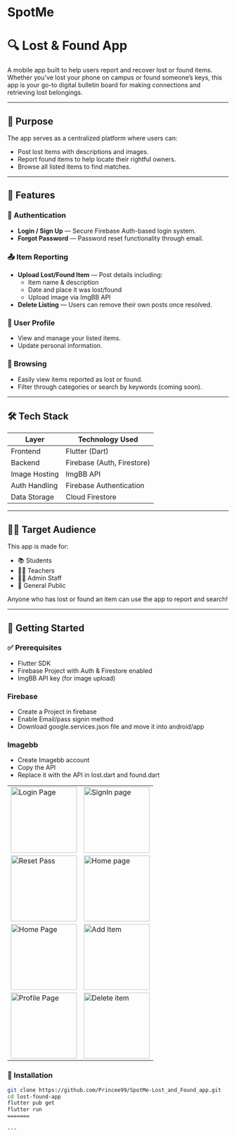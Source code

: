 # SpotMe

# 🔍 Lost & Found App

A mobile app built to help users report and recover lost or found items. Whether you've lost your phone on campus or found someone’s keys, this app is your go-to digital bulletin board for making connections and retrieving lost belongings.

---

## 🎯 Purpose

The app serves as a centralized platform where users can:
- Post lost items with descriptions and images.
- Report found items to help locate their rightful owners.
- Browse all listed items to find matches.

---

## 🚀 Features

### 🔐 Authentication
- **Login / Sign Up** — Secure Firebase Auth-based login system.
- **Forgot Password** — Password reset functionality through email.

### 📤 Item Reporting
- **Upload Lost/Found Item** — Post details including:
  - Item name & description
  - Date and place it was lost/found
  - Upload image via ImgBB API
- **Delete Listing** — Users can remove their own posts once resolved.

### 👤 User Profile
- View and manage your listed items.
- Update personal information.

### 🔎 Browsing
- Easily view items reported as lost or found.
- Filter through categories or search by keywords (coming soon).

---

## 🛠 Tech Stack

| Layer         | Technology Used            |
|---------------|-----------------------------|
| Frontend      | Flutter (Dart)              |
| Backend       | Firebase (Auth, Firestore)  |
| Image Hosting | ImgBB API                   |
| Auth Handling | Firebase Authentication     |
| Data Storage  | Cloud Firestore             |

---

## 🧑‍💻 Target Audience

This app is made for:
- 📚 Students
- 🧑‍🏫 Teachers
- 👩‍💼 Admin Staff
- 🚶 General Public

Anyone who has lost or found an item can use the app to report and search!

---

## 🧪 Getting Started

### ✅ Prerequisites

- Flutter SDK
- Firebase Project with Auth & Firestore enabled
- ImgBB API key (for image upload)

### Firebase
- Create a Project in firebase 
- Enable Email/pass signin method
- Download google.services.json file and move it into android/app

### Imagebb
- Create Imagebb account
- Copy the API
- Replace it with the API in lost.dart and found.dart

<table>
  <tr>
    <td><img src="https://github.com/user-attachments/assets/ba7adef6-1585-4df9-9922-c3b68e13f472" alt="Login Page" width="150px"></td>
    <td><img src="https://github.com/user-attachments/assets/69101d8c-6754-4569-a290-51bd91563635" alt="SignIn page" width="150px"></td>
  </tr>

  <tr>
    <td><img src="https://github.com/user-attachments/assets/87302d2b-65bc-4515-b9fc-d8f6c66c1a5c" alt="Reset Pass" width="150px"></td>
    <td><img src="https://github.com/user-attachments/assets/f400e3fe-cfa9-4692-8460-d37641365d42" alt="Home page" width="150px"></td>
  </tr>
   <tr>
    <td><img src="https://github.com/user-attachments/assets/288ac445-c1be-4c10-bde5-2d4396a59ee9" alt="Home Page" width="150px"></td>
    <td><img src="https://github.com/user-attachments/assets/a86066cb-0a0d-4796-baba-aa97e75d1ee5" alt="Add Item" width="150px"></td>
  </tr>
    <tr>
    <td><img src="https://github.com/user-attachments/assets/3b81c2ab-cfbe-4b3e-95c8-81f0e9d7367f" alt="Profile Page " width="150px"></td>
    <td><img src="https://github.com/user-attachments/assets/9743e748-e21a-4bdb-aca1-554895f1abf6" alt="Delete item " width="150px"></td>
  </tr>
</table>

### 🔧 Installation

```bash
git clone https://github.com/Princee99/SpotMe-Lost_and_Found_app.git
cd lost-found-app
flutter pub get
flutter run
=======

---

